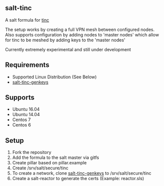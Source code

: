 ## salt-tinc
A salt formula for [tinc](http://tinc-vpn.org)

The setup works by creating a full VPN mesh between configured nodes. Also supports configuration by adding nodes to 'master nodes' which allow for tinc to be meshed by adding keys to the 'master nodes'

Currently extremely experimental and still under development

## Requirements

* Supported Linux Distribution (See Below)
* [salt-tinc-genkeys](https://github.com/ALinuxNinja/salt-tinc-genkeys)

## Supports

* Ubuntu 16.04
* Ubuntu 14.04
* Centos 7
* Centos 6

## Setup

1. Fork the repository
2. Add the formula to the salt master via gitfs
3. Create pillar based on pillar.example
4. Create /srv/salt/secure/tinc
5. To create a network, clone [salt-tinc-genkeys](https://github.com/ALinuxNinja/salt-tinc-genkeys) to /srv/salt/secure/tinc
6. Create a salt-reactor to generate the certs (Example: reactor.sls)
